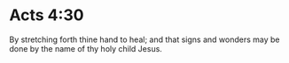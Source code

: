 # Acts 4:30

By stretching forth thine hand to heal; and that signs and wonders may be done by the name of thy holy child Jesus.